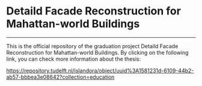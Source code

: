 # Detaild Facade Reconstruction for Mahattan-world Buildings
------------------------

This is the official repository of the graduation project Detaild Facade Reconstruction for Mahattan-world Buildings. 
By clicking on the following link, you can check more information about the thesis: 

https://repository.tudelft.nl/islandora/object/uuid%3A1581231d-6109-44b2-ab57-bbbea3e08642?collection=education
